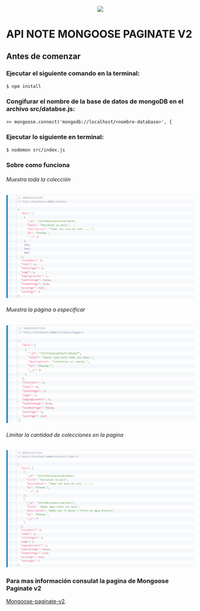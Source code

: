 <p align="center">
    <img src="img/logo.png">
</p>

# API NOTE MONGOOSE PAGINATE V2

## Antes de comenzar

### Ejecutar el siguiente comando en la terminal: 
    $ npm install

### Congifurar el nombre de la base de datos de mongoDB en el archivo src/databse.js:
    >> mongoose.connect('mongodb://localhost/<nombre-database>', {

### Ejecutar lo siguiente en terminal:
    $ nodemon src/index.js


### Sobre como funciona


###### Muestra toda la colección
<p align="center">
    <img src="img/01.png">
</p>

###### Muestra la página a especificar
<p align="center">
    <img src="img/02.png">
</p>

###### Limitar la cantidad de colecciones en la pagina   
<p align="center">
    <img src="img/03.png">
</p>

### Para mas información consulat la pagina de Mongoose Paginate v2
[Mongoose-paginate-v2](https://www.npmjs.com/package/mongoose-paginate-v2).
